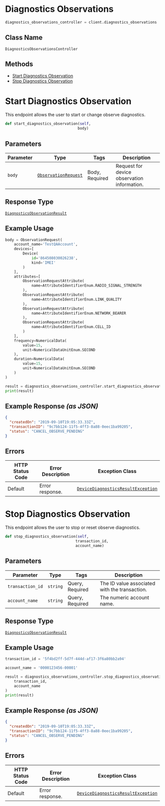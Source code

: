 # Diagnostics Observations

```python
diagnostics_observations_controller = client.diagnostics_observations
```

## Class Name

`DiagnosticsObservationsController`

## Methods

* [Start Diagnostics Observation](../../doc/controllers/diagnostics-observations.md#start-diagnostics-observation)
* [Stop Diagnostics Observation](../../doc/controllers/diagnostics-observations.md#stop-diagnostics-observation)


# Start Diagnostics Observation

This endpoint allows the user to start or change observe diagnostics.

```python
def start_diagnostics_observation(self,
                                 body)
```

## Parameters

| Parameter | Type | Tags | Description |
|  --- | --- | --- | --- |
| `body` | [`ObservationRequest`](../../doc/models/observation-request.md) | Body, Required | Request for device observation information. |

## Response Type

[`DiagnosticsObservationResult`](../../doc/models/diagnostics-observation-result.md)

## Example Usage

```python
body = ObservationRequest(
    account_name='TestQAAccount',
    devices=[
        Device(
            id='864508030026238',
            kind='IMEI'
        )
    ],
    attributes=[
        ObservationRequestAttribute(
            name=AttributeIdentifierEnum.RADIO_SIGNAL_STRENGTH
        ),
        ObservationRequestAttribute(
            name=AttributeIdentifierEnum.LINK_QUALITY
        ),
        ObservationRequestAttribute(
            name=AttributeIdentifierEnum.NETWORK_BEARER
        ),
        ObservationRequestAttribute(
            name=AttributeIdentifierEnum.CELL_ID
        )
    ],
    frequency=NumericalData(
        value=15,
        unit=NumericalDataUnitEnum.SECOND
    ),
    duration=NumericalData(
        value=15,
        unit=NumericalDataUnitEnum.SECOND
    )
)

result = diagnostics_observations_controller.start_diagnostics_observation(body)
print(result)
```

## Example Response *(as JSON)*

```json
{
  "createdOn": "2019-09-10T19:05:33.33Z",
  "transactionID": "9c7bb124-11f5-4ff3-8a88-0eec1ba99205",
  "status": "CANCEL_OBSERVE_PENDING"
}
```

## Errors

| HTTP Status Code | Error Description | Exception Class |
|  --- | --- | --- |
| Default | Error response. | [`DeviceDiagnosticsResultException`](../../doc/models/device-diagnostics-result-exception.md) |


# Stop Diagnostics Observation

This endpoint allows the user to stop or reset observe diagnostics.

```python
def stop_diagnostics_observation(self,
                                transaction_id,
                                account_name)
```

## Parameters

| Parameter | Type | Tags | Description |
|  --- | --- | --- | --- |
| `transaction_id` | `string` | Query, Required | The ID value associated with the transaction. |
| `account_name` | `string` | Query, Required | The numeric account name. |

## Response Type

[`DiagnosticsObservationResult`](../../doc/models/diagnostics-observation-result.md)

## Example Usage

```python
transaction_id = '5f4bd2ff-5d7f-444d-af17-3f6a80bb2a94'

account_name = '0000123456-00001'

result = diagnostics_observations_controller.stop_diagnostics_observation(
    transaction_id,
    account_name
)
print(result)
```

## Example Response *(as JSON)*

```json
{
  "createdOn": "2019-09-10T19:05:33.33Z",
  "transactionID": "9c7bb124-11f5-4ff3-8a88-0eec1ba99205",
  "status": "CANCEL_OBSERVE_PENDING"
}
```

## Errors

| HTTP Status Code | Error Description | Exception Class |
|  --- | --- | --- |
| Default | Error response. | [`DeviceDiagnosticsResultException`](../../doc/models/device-diagnostics-result-exception.md) |

